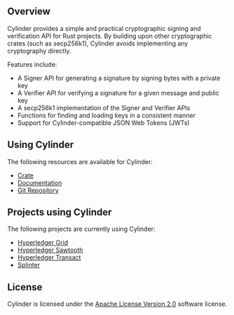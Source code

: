 
## Overview

Cylinder provides a simple and practical cryptographic signing and verification
API for Rust projects.  By building upon other cryptographic crates (such as
secp256k1), Cylinder avoids implementing any cryptography directly.

Features include:

* A Signer API for generating a signature by signing bytes with a private key
* A Verifier API for verifying a signature for a given message and public key
* A secp256k1 implementation of the Signer and Verifier APIs
* Functions for finding and loading keys in a consistent manner
* Support for Cylinder-compatible JSON Web Tokens (JWTs)

## Using Cylinder

The following resources are available for Cylinder:

  * [Crate](https://crates.io/crates/cylinder)
  * [Documentation](https://docs.rs/cylinder/latest/cylinder/)
  * [Git Repository](https://github.com/Cargill/cylinder)

## Projects using Cylinder

The following projects are currently using Cylinder:

* [Hyperledger Grid](https://grid.hyperledger.org/)
* [Hyperledger Sawtooth](https://sawtooth.hyperledger.org/)
* [Hyperledger Transact](https://github.com/hyperledger/transact)
* [Splinter](https://www.splinter.dev/)

## License

Cylinder is licensed under the [Apache License Version 2.0](LICENSE) software
license.
